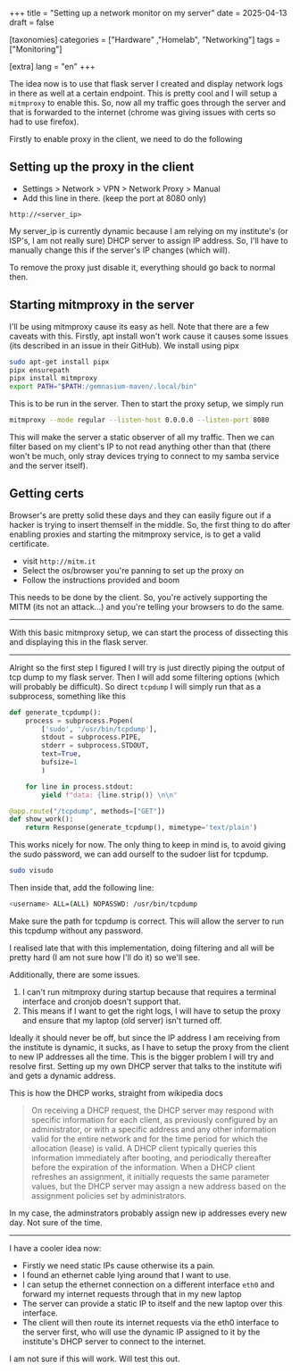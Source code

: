 +++
title = "Setting up a network monitor on my server"
date = 2025-04-13
draft = false

[taxonomies]
categories = ["Hardware" ,"Homelab", "Networking"]
tags = ["Monitoring"]

[extra]
lang = "en"
+++

The idea now is to use that flask server I created and display network logs in there as well at a certain endpoint. This is pretty cool and I will setup a `mitmproxy` to enable this. So, now all my traffic goes through the server and that is forwarded to the internet (chrome was giving issues with certs so had to use firefox).

Firstly to enable proxy in the client, we need to do the following

## Setting up the proxy in the client

- Settings > Network > VPN > Network Proxy > Manual
- Add this line in there. (keep the port at 8080 only)
```
http://<server_ip>
```

My server_ip is currently dynamic because I am relying on my institute's (or ISP's, I am not really sure) DHCP server to assign IP address. So, I'll have to manually change this if the server's IP changes (which will). 

To remove the proxy just disable it, everything should go back to normal then.

## Starting mitmproxy in the server

I'll be using mitmproxy cause its easy as hell. Note that there are a few caveats with this. Firstly, apt install won't work cause it causes some issues (its described in an issue in their GitHub). We install using pipx

```sh
sudo apt-get install pipx
pipx ensurepath
pipx install mitmproxy
export PATH="$PATH:/gemnasium-maven/.local/bin"
```

This is to be run in the server. Then to start the proxy setup, we simply run

```sh
mitmproxy --mode regular --listen-host 0.0.0.0 --listen-port 8080
```

This will make the server a static observer of all my traffic. Then we can filter based on my client's IP to not read anything other than that (there won't be much, only stray devices trying to connect to my samba service and the server itself).

## Getting certs

Browser's are pretty solid these days and they can easily figure out if a hacker is trying to insert themself in the middle. So, the first thing to do after enabling proxies and starting the mitmproxy service, is to get a valid certificate.

- visit `http://mitm.it`
- Select the os/browser you're panning to set up the proxy on
- Follow the instructions provided and boom

This needs to be done by the client. So, you're actively supporting the MITM (its not an attack...) and you're telling your browsers to do the same.

---

With this basic mitmproxy setup, we can start the process of dissecting this and displaying this in the flask server.

---

Alright so the first step I figured I will try is just directly piping the output of tcp dump to my flask server. Then I will add some filtering options (which will probably be difficult). So direct `tcpdump` I will simply run that as a subprocess, something like this

```py
def generate_tcpdump():
    process = subprocess.Popen(
        ['sudo', '/usr/bin/tcpdump'],
        stdout = subprocess.PIPE,
        stderr = subprocess.STDOUT,
        text=True,
        bufsize=1
        )

    for line in process.stdout:
        yield f"data: {line.strip()} \n\n"

@app.route("/tcpdump", methods=["GET"])
def show_work():
    return Response(generate_tcpdump(), mimetype='text/plain')
```

This works nicely for now. The only thing to keep in mind is, to avoid giving the sudo password, we can add ourself to the sudoer list for tcpdump.

```sh
sudo visudo
```

Then inside that, add the following line:
```sh
<username> ALL=(ALL) NOPASSWD: /usr/bin/tcpdump
```
Make sure the path for tcpdump is correct. This will allow the server to run this tcpdump without any password. 

I realised late that with this implementation, doing filtering and all will be pretty hard (I am not sure how I'll do it) so we'll see.

Additionally, there are some issues.

1. I can't run mitmproxy during startup because that requires a terminal interface and cronjob doesn't support that.
2. This means if I want to get the right logs, I will have to setup the proxy and ensure that my laptop (old server) isn't turned off.

Ideally it should never be off, but since the IP address I am receiving from the institute is dynamic, it sucks, as I have to setup the proxy from the client to new IP addresses all the time. This is the bigger problem I will try and resolve first. Setting up my own DHCP server that talks to the institute wifi and gets a dynamic address.

This is how the DHCP works, straight from wikipedia docs

> On receiving a DHCP request, the DHCP server may respond with specific information for each client, as previously configured by an administrator, or with a specific address and any other information valid for the entire network and for the time period for which the allocation (lease) is valid. A DHCP client typically queries this information immediately after booting, and periodically thereafter before the expiration of the information. When a DHCP client refreshes an assignment, it initially requests the same parameter values, but the DHCP server may assign a new address based on the assignment policies set by administrators.

In my case, the adminstrators probably assign new ip addresses every new day. Not sure of the time.

---

I have a cooler idea now:

- Firstly we need static IPs cause otherwise its a pain.
- I found an ethernet cable lying around that I want to use.
- I can setup the ethernet connection on a different interface `eth0` and forward my internet requests through that in my new laptop
- The server can provide a static IP to itself and the new laptop over this interface.
- The client will then route its internet requests via the eth0 interface to the server first, who will use the dynamic IP assigned to it by the institute's DHCP server to connect to the internet.

I am not sure if this will work. Will test this out.